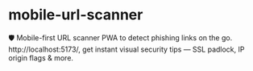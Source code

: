 # mobile-url-scanner
🛡️ Mobile-first URL scanner PWA to detect phishing links on the go. http://localhost:5173/,  get instant visual security tips — SSL padlock, IP origin flags &amp; more.
